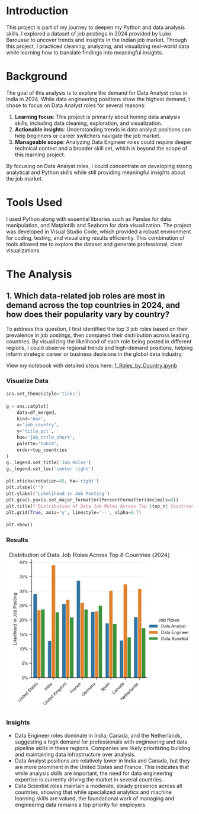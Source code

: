 # Introduction

This project is part of my journey to deepen my Python and data analysis skills. I explored a dataset of job postings in 2024 provided by Luke Barousse to uncover trends and insights in the Indian job market. Through this project, I practiced cleaning, analyzing, and visualizing real-world data while learning how to translate findings into meaningful insights.

# Background

The goal of this analysis is to explore the demand for Data Analyst roles in India in 2024. While data engineering positions show the highest demand, I chose to focus on Data Analyst roles for several reasons:  
1. **Learning focus**: This project is primarily about honing data analysis skills, including data cleaning, exploration, and visualization.  
2. **Actionable insights**: Understanding trends in data analyst positions can help beginners or career switchers navigate the job market.  
3. **Manageable scope**: Analyzing Data Engineer roles could require deeper technical context and a broader skill set, which is beyond the scope of this learning project.  

By focusing on Data Analyst roles, I could concentrate on developing strong analytical and Python skills while still providing meaningful insights about the job market.

# Tools Used

I used Python along with essential libraries such as Pandas for data manipulation, and Matplotlib and Seaborn for data visualization. The project was developed in Visual Studio Code, which provided a robust environment for coding, testing, and visualizing results efficiently. This combination of tools allowed me to explore the dataset and generate professional, clear visualizations.

# The Analysis

## 1. Which data-related job roles are most in demand across the top countries in 2024, and how does their popularity vary by country?

To address this question, I first identified the top 3 job roles based on their prevalence in job postings, then compared their distribution across leading countries. By visualizing the likelihood of each role being posted in different regions, I could observe regional trends and high-demand positions, helping inform strategic career or business decisions in the global data industry.

View my notebook with detailed steps here: [1_Roles_by_Country.ipynb](https://github.com/marissawyl/Python_Project_Exercises/blob/main/Exercise2_5_Projects/1_Roles_by_Country.ipynb)

### Visualize Data

```python
sns.set_theme(style='ticks')

g = sns.catplot(
    data=df_merged,
    kind='bar',
    x='job_country',
    y='title_pct',
    hue='job_title_short',
    palette='tab10',
    order=top_countries
)
g._legend.set_title('Job Roles')
g._legend.set_loc('center right')

plt.xticks(rotation=45, ha='right')
plt.xlabel('')
plt.ylabel('Likelihood in Job Posting')
plt.gca().yaxis.set_major_formatter(PercentFormatter(decimals=0))
plt.title(f'Distribution of Data Job Roles Across Top {top_n} Countries (2024)', fontsize=15)
plt.grid(True, axis='y', linestyle='--', alpha=0.7)

plt.show()
```

### Results

![Roles_by_Country](https://github.com/marissawyl/Python_Project_Exercises/blob/main/Exercise2_5_Projects/images/Roles_by_Country.png)

### Insights

- Data Engineer roles dominate in India, Canada, and the Netherlands, suggesting a high demand for professionals with engineering and data pipeline skills in these regions. Companies are likely prioritizing building and maintaining data infrastructure over analysis.
- Data Analyst positions are relatively lower in India and Canada, but they are more prominent in the United States and France. This indicates that while analysis skills are important, the need for data engineering expertise is currently driving the market in several countries.
- Data Scientist roles maintain a moderate, steady presence across all countries, showing that while specialized analytics and machine learning skills are valued, the foundational work of managing and engineering data remains a top priority for employers.
